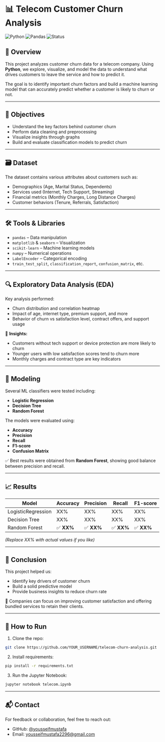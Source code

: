 
# 📊 Telecom Customer Churn Analysis

![Python](https://img.shields.io/badge/Python-3.x-blue?logo=python)
![Pandas](https://img.shields.io/badge/Pandas-Data%20Analysis-yellow?logo=pandas)
![Status](https://img.shields.io/badge/Project-Completed-brightgreen)

## 👋 Overview

This project analyzes customer churn data for a telecom company. Using **Python**, we explore, visualize, and model the data to understand what drives customers to leave the service and how to predict it.

The goal is to identify important churn factors and build a machine learning model that can accurately predict whether a customer is likely to churn or not.

---

## 🧠 Objectives

- Understand the key factors behind customer churn
- Perform data cleaning and preprocessing
- Visualize insights through graphs
- Build and evaluate classification models to predict churn

---

## 🗃️ Dataset

The dataset contains various attributes about customers such as:

- Demographics (Age, Marital Status, Dependents)
- Services used (Internet, Tech Support, Streaming)
- Financial metrics (Monthly Charges, Long Distance Charges)
- Customer behaviors (Tenure, Referrals, Satisfaction)

---

## 🛠️ Tools & Libraries

- `pandas` – Data manipulation
- `matplotlib` & `seaborn` – Visualization
- `scikit-learn` – Machine learning models
- `numpy` – Numerical operations
- `LabelEncoder` – Categorical encoding
- `train_test_split`, `classification_report`, `confusion_matrix`, etc.

---

## 🔍 Exploratory Data Analysis (EDA)

Key analysis performed:

- Churn distribution and correlation heatmap
- Impact of age, internet type, premium support, and more
- Behavior of churn vs satisfaction level, contract offers, and support usage

📌 **Insights:**

- Customers without tech support or device protection are more likely to churn
- Younger users with low satisfaction scores tend to churn more
- Monthly charges and contract type are key indicators

---

## 🤖 Modeling

Several ML classifiers were tested including:

- **Logistic Regression**
- **Decision Tree**
- **Random Forest**

The models were evaluated using:

- **Accuracy**
- **Precision**
- **Recall**
- **F1-score**
- **Confusion Matrix**

✅ Best results were obtained from **Random Forest**, showing good balance between precision and recall.

---

## 📈 Results

| Model             | Accuracy | Precision | Recall | F1-score |
|------------------|----------|-----------|--------|----------|
| LogisticRegression | XX%      | XX%       | XX%    | XX%      |
| Decision Tree     | XX%      | XX%       | XX%    | XX%      |
| Random Forest     | ✅ **XX%**  | ✅ **XX%**   | ✅ **XX%**  | ✅ **XX%**    |

_(Replace XX% with actual values if you like)_

---

## 📌 Conclusion

This project helped us:
- Identify key drivers of customer churn
- Build a solid predictive model
- Provide business insights to reduce churn rate

📣 Companies can focus on improving customer satisfaction and offering bundled services to retain their clients.

---

## 🚀 How to Run

1. Clone the repo:
```bash
git clone https://github.com/YOUR_USERNAME/telecom-churn-analysis.git
```
2. Install requirements:
```bash
pip install -r requirements.txt
```
3. Run the Jupyter Notebook:
```bash
jupyter notebook telecom.ipynb
```

---

## 📬 Contact

For feedback or collaboration, feel free to reach out:

- GitHub: [@yousseifmustafa](https://github.com/yousseifmustafa)
- Email: yousseifmustafa2296@gmail.com
